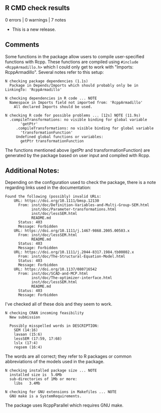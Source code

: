 ## R CMD check results

0 errors | 0 warnings | 7 notes

* This is a new release.

## Comments

Some functions in the package allow users to compile user-specified functions 
with Rcpp. These functions are compiled using `#include <RcppArmadillo.h>` which
I could only get to work with "Imports: RcppArmadillo". Several notes refer to this
setup:

```
N checking package dependencies (1.1s)
  Package in Depends/Imports which should probably only be in LinkingTo: 'RcppArmadillo'
```

```
N checking dependencies in R code ... NOTE
  Namespace in Imports field not imported from: 'RcppArmadillo'
    All declared Imports should be used.
```

```
N checking R code for possible problems ... [12s] NOTE (11.9s)
  .compileTransformations: no visible binding for global variable
       'getPtr'
     .compileTransformations: no visible binding for global variable
       'transformationFunction'
     Undefined global functions or variables:
       getPtr transformationFunction
```

The functions mentioned above (getPtr and transformationFunction) are generated 
by the package based on user input and compiled with Rcpp.

## Additional Notes:

Depending on the configuration used to check the package, there is a note regarding
links used in the documentation:
```
Found the following (possibly) invalid URLs:
    URL: https://doi.org/10.1111/bmsp.12130
      From: inst/doc/Definition-Variables-and-Multi-Group-SEM.html
            inst/doc/Parameter-transformations.html
            inst/doc/lessSEM.html
            README.md
      Status: 403
      Message: Forbidden
    URL: https://doi.org/10.1111/j.1467-9868.2005.00503.x
      From: inst/doc/lessSEM.html
            README.md
      Status: 403
      Message: Forbidden
    URL: https://doi.org/10.1111/j.2044-8317.1984.tb00802.x
      From: inst/doc/The-Structural-Equation-Model.html
      Status: 403
      Message: Forbidden
    URL: https://doi.org/10.1137/080716542
      From: inst/doc/SCAD-and-MCP.html
            inst/doc/The-optimizer-interface.html
            inst/doc/lessSEM.html
            README.md
      Status: 403
      Message: Forbidden
```
I've checked all of these dois and they seem to work.

```
N checking CRAN incoming feasibility
  New submission
  
  Possibly misspelled words in DESCRIPTION:
    SEM (14:16)
    lavaan (15:6)
    lessSEM (17:59, 17:68)
    lslx (17:4)
    regsem (16:4)
```

The words are all correct; they refer to R packages or common abbreviations of
the models used in the package.

```
N checking installed package size ... NOTE
  installed size is  5.6Mb
  sub-directories of 1Mb or more:
    libs   3.4Mb
``` 

```
N checking for GNU extensions in Makefiles ... NOTE
  GNU make is a SystemRequirements.
```
The package uses RcppParallel which requires GNU make.
